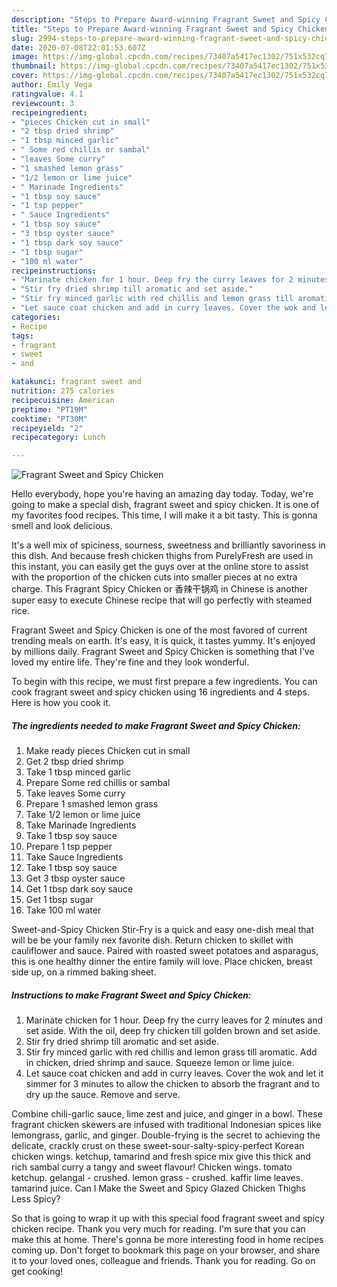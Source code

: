 ```yaml
---
description: "Steps to Prepare Award-winning Fragrant Sweet and Spicy Chicken"
title: "Steps to Prepare Award-winning Fragrant Sweet and Spicy Chicken"
slug: 2994-steps-to-prepare-award-winning-fragrant-sweet-and-spicy-chicken
date: 2020-07-08T22:01:53.607Z
image: https://img-global.cpcdn.com/recipes/73407a5417ec1302/751x532cq70/fragrant-sweet-and-spicy-chicken-recipe-main-photo.jpg
thumbnail: https://img-global.cpcdn.com/recipes/73407a5417ec1302/751x532cq70/fragrant-sweet-and-spicy-chicken-recipe-main-photo.jpg
cover: https://img-global.cpcdn.com/recipes/73407a5417ec1302/751x532cq70/fragrant-sweet-and-spicy-chicken-recipe-main-photo.jpg
author: Emily Vega
ratingvalue: 4.1
reviewcount: 3
recipeingredient:
- "pieces Chicken cut in small"
- "2 tbsp dried shrimp"
- "1 tbsp minced garlic"
- " Some red chillis or sambal"
- "leaves Some curry"
- "1 smashed lemon grass"
- "1/2 lemon or lime juice"
- " Marinade Ingredients"
- "1 tbsp soy sauce"
- "1 tsp pepper"
- " Sauce Ingredients"
- "1 tbsp soy sauce"
- "3 tbsp oyster sauce"
- "1 tbsp dark soy sauce"
- "1 tbsp sugar"
- "100 ml water"
recipeinstructions:
- "Marinate chicken for 1 hour. Deep fry the curry leaves for 2 minutes and set aside. With the oil, deep fry chicken till golden brown and set aside."
- "Stir fry dried shrimp till aromatic and set aside."
- "Stir fry minced garlic with red chillis and lemon grass till aromatic. Add in chicken, dried shrimp and sauce. Squeeze lemon or lime juice."
- "Let sauce coat chicken and add in curry leaves. Cover the wok and let it simmer for 3 minutes to allow the chicken to absorb the fragrant and to dry up the sauce. Remove and serve."
categories:
- Recipe
tags:
- fragrant
- sweet
- and

katakunci: fragrant sweet and 
nutrition: 275 calories
recipecuisine: American
preptime: "PT19M"
cooktime: "PT30M"
recipeyield: "2"
recipecategory: Lunch

---
```



![Fragrant Sweet and Spicy Chicken](https://img-global.cpcdn.com/recipes/73407a5417ec1302/751x532cq70/fragrant-sweet-and-spicy-chicken-recipe-main-photo.jpg)

Hello everybody, hope you're having an amazing day today. Today, we're going to make a special dish, fragrant sweet and spicy chicken. It is one of my favorites food recipes. This time, I will make it a bit tasty. This is gonna smell and look delicious.

It&#39;s a well mix of spiciness, sourness, sweetness and brilliantly savoriness in this dish. And because fresh chicken thighs from PurelyFresh are used in this instant, you can easily get the guys over at the online store to assist with the proportion of the chicken cuts into smaller pieces at no extra charge. This Fragrant Spicy Chicken or 香辣干锅鸡 in Chinese is another super easy to execute Chinese recipe that will go perfectly with steamed rice.

Fragrant Sweet and Spicy Chicken is one of the most favored of current trending meals on earth. It's easy, it is quick, it tastes yummy. It's enjoyed by millions daily. Fragrant Sweet and Spicy Chicken is something that I've loved my entire life. They're fine and they look wonderful.


To begin with this recipe, we must first prepare a few ingredients. You can cook fragrant sweet and spicy chicken using 16 ingredients and 4 steps. Here is how you cook it.

<!--inarticleads1-->

##### The ingredients needed to make Fragrant Sweet and Spicy Chicken:

1. Make ready pieces Chicken cut in small
1. Get 2 tbsp dried shrimp
1. Take 1 tbsp minced garlic
1. Prepare  Some red chillis or sambal
1. Take leaves Some curry
1. Prepare 1 smashed lemon grass
1. Take 1/2 lemon or lime juice
1. Take  Marinade Ingredients
1. Take 1 tbsp soy sauce
1. Prepare 1 tsp pepper
1. Take  Sauce Ingredients
1. Take 1 tbsp soy sauce
1. Get 3 tbsp oyster sauce
1. Get 1 tbsp dark soy sauce
1. Get 1 tbsp sugar
1. Take 100 ml water


Sweet-and-Spicy Chicken Stir-Fry is a quick and easy one-dish meal that will be be your family nex favorite dish. Return chicken to skillet with cauliflower and sauce. Paired with roasted sweet potatoes and asparagus, this is one healthy dinner the entire family will love. Place chicken, breast side up, on a rimmed baking sheet. 

<!--inarticleads2-->

##### Instructions to make Fragrant Sweet and Spicy Chicken:

1. Marinate chicken for 1 hour. Deep fry the curry leaves for 2 minutes and set aside. With the oil, deep fry chicken till golden brown and set aside.
1. Stir fry dried shrimp till aromatic and set aside.
1. Stir fry minced garlic with red chillis and lemon grass till aromatic. Add in chicken, dried shrimp and sauce. Squeeze lemon or lime juice.
1. Let sauce coat chicken and add in curry leaves. Cover the wok and let it simmer for 3 minutes to allow the chicken to absorb the fragrant and to dry up the sauce. Remove and serve.


Combine chili-garlic sauce, lime zest and juice, and ginger in a bowl. These fragrant chicken skewers are infused with traditional Indonesian spices like lemongrass, garlic, and ginger. Double-frying is the secret to achieving the delicate, crackly crust on these sweet-sour-salty-spicy-perfect Korean chicken wings. ketchup, tamarind and fresh spice mix give this thick and rich sambal curry a tangy and sweet flavour! Chicken wings. tomato ketchup. gelangal - crushed. lemon grass - crushed. kaffir lime leaves. tamarind juice. Can I Make the Sweet and Spicy Glazed Chicken Thighs Less Spicy? 

So that is going to wrap it up with this special food fragrant sweet and spicy chicken recipe. Thank you very much for reading. I'm sure that you can make this at home. There's gonna be more interesting food in home recipes coming up. Don't forget to bookmark this page on your browser, and share it to your loved ones, colleague and friends. Thank you for reading. Go on get cooking!
